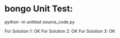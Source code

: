 # bongo Unit Test: 
python -m unittest source_code.py

For Solution 1: OK
For Solution 2: OK
For Solution 3: OK

